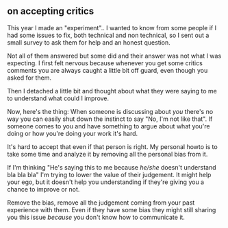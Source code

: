 ## on accepting critics

This year I made an "experiment"..
I wanted to know from some people if I had some issues to fix, both technical and non technical, so I sent out a small survey to ask them for help and an honest question.

Not all of them answered but some did and their answer was not what I was expecting.
I first felt nervous because whenever you get some critics comments you are always caught a little bit off guard, even though you asked for them.

Then I detached a little bit and thought about what they were saying to me to understand what could I improve.

Now, here's the thing: When someone is discussing about _you_ there's no way you can easily shut down the instinct to say "No, I'm not like that".
If someone comes to you and have something to argue about what you're doing or how you're doing your work it's hard.

It's hard to accept that even if that person is right.
My personal howto is to take some time and analyze it by removing all the personal bias from it.

If I'm thinking "He's saying this to me because _he/she_ doesn't understand bla bla bla" I'm trying to lower the value of their judgement.
It might help your ego, but it doesn't help you understanding if they're giving you a chance to improve or not.

Remove the bias, remove all the judgement coming from your past experience with them. Even if they have some bias they might still sharing you this issue _because_ you don't know how to communicate it.

